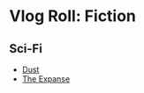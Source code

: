 # Vlog Roll: Fiction

## Sci-Fi
* [Dust](https://www.youtube.com/channel/UC7sDT8jZ76VLV1u__krUutA)
* [The Expanse](https://www.amazon.com/The-Expanse-Season-1/dp/B018BZ3SCM/)
